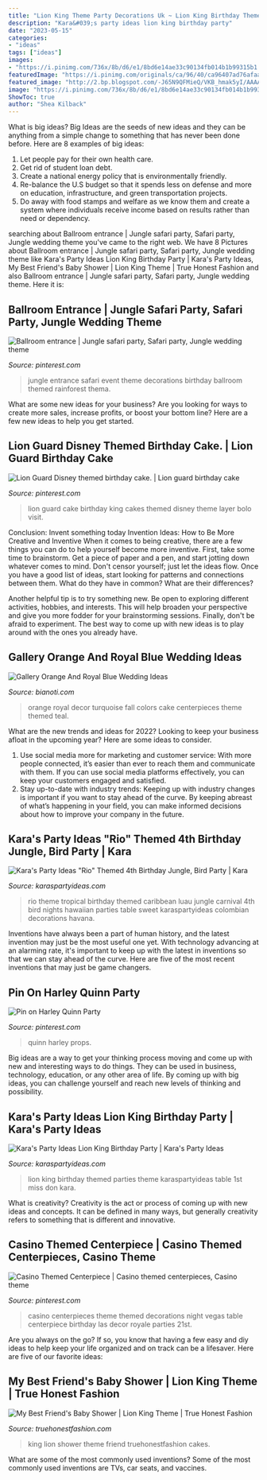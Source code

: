 ```yaml
---
title: "Lion King Theme Party Decorations Uk ~ Lion King Birthday Themed Parties Theme Karaspartyideas Table 1st Miss Don Kara"
description: "Kara&#039;s party ideas lion king birthday party"
date: "2023-05-15"
categories:
- "ideas"
tags: ["ideas"]
images:
- "https://i.pinimg.com/736x/8b/d6/e1/8bd6e14ae33c90134fb014b1b99315b1.jpg"
featuredImage: "https://i.pinimg.com/originals/ca/96/40/ca96407ad76afaa0c341ab6044f5a7a4.jpg"
featured_image: "http://2.bp.blogspot.com/-J65N9QFMieQ/VKB_hmak5yI/AAAAAAAAKk0/SSBxyFTDF6w/s1600/DSC08121.JPG"
image: "https://i.pinimg.com/736x/8b/d6/e1/8bd6e14ae33c90134fb014b1b99315b1.jpg"
ShowToc: true
author: "Shea Kilback"
---
```



What is big ideas?
Big Ideas are the seeds of new ideas and they can be anything from a simple change to something that has never been done before. Here are 8 examples of big ideas: 
1. Let people pay for their own health care. 
2. Get rid of student loan debt. 
3. Create a national energy policy that is environmentally friendly. 
4. Re-balance the U.S budget so that it spends less on defense and more on education, infrastructure, and green transportation projects. 
5. Do away with food stamps and welfare as we know them and create a system where individuals receive income based on results rather than need or dependency. 

	

		
searching about Ballroom entrance | Jungle safari party, Safari party, Jungle wedding theme you've came to the right web. We have 8 Pictures about Ballroom entrance | Jungle safari party, Safari party, Jungle wedding theme like Kara&#039;s Party Ideas Lion King Birthday Party | Kara&#039;s Party Ideas, My Best Friend&#039;s Baby Shower | Lion King Theme | True Honest Fashion and also Ballroom entrance | Jungle safari party, Safari party, Jungle wedding theme. Here it is:
		
    
## Ballroom Entrance | Jungle Safari Party, Safari Party, Jungle Wedding Theme

<img loading=lazy src="https://i.pinimg.com/originals/3c/2b/0c/3c2b0ce7c340c4222e7bc21e5c4a5366.jpg" onerror="this.onerror=null;this.src='https://tse1.mm.bing.net/th?id=OIP.TJeg4fcHBrmH6-szrtiOfAHaJ0&amp;pid=15.1';" alt="Ballroom entrance | Jungle safari party, Safari party, Jungle wedding theme">

_Source: pinterest.com_

>jungle entrance safari event theme decorations birthday ballroom themed rainforest thema. 

	

What are some new ideas for your business?
Are you looking for ways to create more sales, increase profits, or boost your bottom line? Here are a few new ideas to help you get started.

    
## Lion Guard Disney Themed Birthday Cake. | Lion Guard Birthday Cake

<img loading=lazy src="https://i.pinimg.com/736x/8b/d6/e1/8bd6e14ae33c90134fb014b1b99315b1.jpg" onerror="this.onerror=null;this.src='https://tse4.mm.bing.net/th?id=OIP.cWu6zcXI6m7W0nJbdJ73rgHaJ4&amp;pid=15.1';" alt="Lion Guard Disney themed birthday cake. | Lion guard birthday cake">

_Source: pinterest.com_

>lion guard cake birthday king cakes themed disney theme layer bolo visit. 

	

Conclusion: Invent something today
Invention Ideas: How to Be More Creative and Inventive
When it comes to being creative, there are a few things you can do to help yourself become more inventive. First, take some time to brainstorm. Get a piece of paper and a pen, and start jotting down whatever comes to mind. Don't censor yourself; just let the ideas flow. Once you have a good list of ideas, start looking for patterns and connections between them. What do they have in common? What are their differences?

Another helpful tip is to try something new. Be open to exploring different activities, hobbies, and interests. This will help broaden your perspective and give you more fodder for your brainstorming sessions. Finally, don't be afraid to experiment. The best way to come up with new ideas is to play around with the ones you already have.

    
## Gallery Orange And Royal Blue Wedding Ideas

<img loading=lazy src="http://s2.hubimg.com/u/5877797_f520.jpg" onerror="this.onerror=null;this.src='https://tse1.mm.bing.net/th?id=OIP.hl8wxzd6w_HxyCPoBW7LlAHaJl&amp;pid=15.1';" alt="Gallery Orange And Royal Blue Wedding Ideas">

_Source: bianoti.com_

>orange royal decor turquoise fall colors cake centerpieces theme themed teal. 

	

What are the new trends and ideas for 2022?
Looking to keep your business afloat in the upcoming year? Here are some ideas to consider. 
1. Use social media more for marketing and customer service: With more people connected, it’s easier than ever to reach them and communicate with them. If you can use social media platforms effectively, you can keep your customers engaged and satisfied. 
2. Stay up-to-date with industry trends: Keeping up with industry changes is important if you want to stay ahead of the curve. By keeping abreast of what’s happening in your field, you can make informed decisions about how to improve your company in the future. 

    
## Kara&#039;s Party Ideas &quot;Rio&quot; Themed 4th Birthday Jungle, Bird Party | Kara

<img loading=lazy src="http://www.karaspartyideas.com/wp-content/uploads/2012/06/301792_297076123720054_820311155_n_600x898.jpg" onerror="this.onerror=null;this.src='https://tse4.mm.bing.net/th?id=OIP.gRNms9EqEFCPEHGpX3fVrQHaLF&amp;pid=15.1';" alt="Kara&#039;s Party Ideas &quot;Rio&quot; Themed 4th Birthday Jungle, Bird Party | Kara">

_Source: karaspartyideas.com_

>rio theme tropical birthday themed caribbean luau jungle carnival 4th bird nights hawaiian parties table sweet karaspartyideas colombian decorations havana. 

	

Inventions have always been a part of human history, and the latest invention may just be the most useful one yet. With technology advancing at an alarming rate, it's important to keep up with the latest in inventions so that we can stay ahead of the curve. Here are five of the most recent inventions that may just be game changers.

    
## Pin On Harley Quinn Party

<img loading=lazy src="https://i.pinimg.com/originals/0d/02/d6/0d02d64e9aa925ccd3c359998481c074.jpg" onerror="this.onerror=null;this.src='https://tse1.mm.bing.net/th?id=OIP.qVHTsGwEk-B_bNxiVpxUgQHaJ4&amp;pid=15.1';" alt="Pin on Harley Quinn Party">

_Source: pinterest.com_

>quinn harley props. 

	

Big ideas are a way to get your thinking process moving and come up with new and interesting ways to do things. They can be used in business, technology, education, or any other area of life. By coming up with big ideas, you can challenge yourself and reach new levels of thinking and possibility.

    
## Kara&#039;s Party Ideas Lion King Birthday Party | Kara&#039;s Party Ideas

<img loading=lazy src="https://karaspartyideas.com/wp-content/uploads/2018/04/Lion-King-Birthday-Party-via-Karas-Party-Ideas-KarasPartyIdeas.com6_.jpeg" onerror="this.onerror=null;this.src='https://tse3.mm.bing.net/th?id=OIP.Nn-EGYLB5siPavyrJT0FpgHaLH&amp;pid=15.1';" alt="Kara&#039;s Party Ideas Lion King Birthday Party | Kara&#039;s Party Ideas">

_Source: karaspartyideas.com_

>lion king birthday themed parties theme karaspartyideas table 1st miss don kara. 

	

What is creativity?
Creativity is the act or process of coming up with new ideas and concepts. It can be defined in many ways, but generally creativity refers to something that is different and innovative.

    
## Casino Themed Centerpiece | Casino Themed Centerpieces, Casino Theme

<img loading=lazy src="https://i.pinimg.com/originals/ca/96/40/ca96407ad76afaa0c341ab6044f5a7a4.jpg" onerror="this.onerror=null;this.src='https://tse3.mm.bing.net/th?id=OIP.yuX5vIzn-JGSXNoQzlSbzwHaJ3&amp;pid=15.1';" alt="Casino Themed Centerpiece | Casino themed centerpieces, Casino theme">

_Source: pinterest.com_

>casino centerpieces theme themed decorations night vegas table centerpiece birthday las decor royale parties 21st. 

	

Are you always on the go? If so, you know that having a few easy and diy ideas to help keep your life organized and on track can be a lifesaver. Here are five of our favorite ideas: 

    
## My Best Friend&#039;s Baby Shower | Lion King Theme | True Honest Fashion

<img loading=lazy src="http://2.bp.blogspot.com/-J65N9QFMieQ/VKB_hmak5yI/AAAAAAAAKk0/SSBxyFTDF6w/s1600/DSC08121.JPG" onerror="this.onerror=null;this.src='https://tse1.mm.bing.net/th?id=OIP.569OI8xEnqjHbD2Y-InX6AHaE7&amp;pid=15.1';" alt="My Best Friend&#039;s Baby Shower | Lion King Theme | True Honest Fashion">

_Source: truehonestfashion.com_

>king lion shower theme friend truehonestfashion cakes. 

	

What are some of the most commonly used inventions?
Some of the most commonly used inventions are TVs, car seats, and vaccines.

